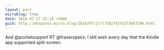 ```yaml
---
layout: post
microblog: true
date: 2016-07-27 22:14 +1000
guid: http://desparoz.micro.blog/2016/07/27/t758274241573687296.html
---
```

And @pocketsupport  RT @fraserspeirs: I still wish every day that the Kindle app supported split-screen.
